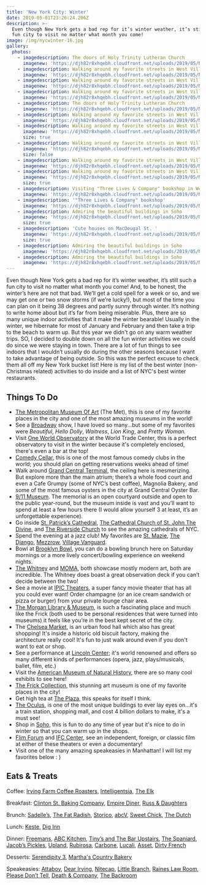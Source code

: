 ```yaml
---
title: 'New York City: Winter'
date: 2019-05-01T23:26:24.206Z
description: >-
  Even though New York gets a bad rep for it’s winter weather, it’s still such a
  fun city to visit no matter what month you come!
image: /img/nycwinter-16.jpg
gallery:
  photos:
    - imagedescription: The doors of Holy Trinity Lutheran Church
      imagenew: 'https://djh82r8xhqebh.cloudfront.net/uploads/2019/05/NYCwinter-1.jpg'
    - imagedescription: Walking around my favorite streets in West Village (near Perry St.)
      imagenew: 'https://djh82r8xhqebh.cloudfront.net/uploads/2019/05/NYCwinter-2.jpg'
    - imagedescription: Walking around my favorite streets in West Village (near Perry St.)
      imagenew: 'https://djh82r8xhqebh.cloudfront.net/uploads/2019/05/NYCwinter-6.jpg'
    - imagedescription: Walking around my favorite streets in West Village (near Perry St.)
      imagenew: 'https://djh82r8xhqebh.cloudfront.net/uploads/2019/05/NYCwinter-5.jpg'
    - imagedescription: The doors of Holy Trinity Lutheran Church
      imagenew: 'https://djh82r8xhqebh.cloudfront.net/uploads/2019/05/NYCwinter-4.jpg'
    - imagedescription: Walking around my favorite streets in West Village (near Perry St.)
      imagenew: 'https://djh82r8xhqebh.cloudfront.net/uploads/2019/05/NYCwinter-9.jpg'
    - imagedescription: Walking around my favorite streets in West Village (near Perry St.)
      imagenew: 'https://djh82r8xhqebh.cloudfront.net/uploads/2019/05/NYCwinter-3.jpg'
      size: true
    - imagedescription: Walking around my favorite streets in West Village (near Perry St.)
      imagenew: 'https://djh82r8xhqebh.cloudfront.net/uploads/2019/05/NYCwinter-7.jpg'
      size: false
    - imagedescription: Walking around my favorite streets in West Village (near Perry St.)
      imagenew: 'https://djh82r8xhqebh.cloudfront.net/uploads/2019/05/NYCwinter-8.jpg'
    - imagedescription: Walking around my favorite streets in West Village (near Perry St.)
      imagenew: 'https://djh82r8xhqebh.cloudfront.net/uploads/2019/05/NYCwinter-10.jpg'
      size: true
    - imagedescription: Visiting "Three Lives & Company" bookshop in West Village
      imagenew: 'https://djh82r8xhqebh.cloudfront.net/uploads/2019/05/NYCwinter-11.jpg'
    - imagedescription: '"Three Lives & Company" bookshop'
      imagenew: 'https://djh82r8xhqebh.cloudfront.net/uploads/2019/05/NYCwinter-12.jpg'
    - imagedescription: Admiring the beautiful buildings in Soho
      imagenew: 'https://djh82r8xhqebh.cloudfront.net/uploads/2019/05/NYCwinter-13.jpg'
      size: true
    - imagedescription: 'Cute houses on MacDougal St. '
      imagenew: 'https://djh82r8xhqebh.cloudfront.net/uploads/2019/05/NYCwinter-16.jpg'
      size: true
    - imagedescription: Admiring the beautiful buildings in Soho
      imagenew: 'https://djh82r8xhqebh.cloudfront.net/uploads/2019/05/NYCwinter-14.jpg'
    - imagedescription: Admiring the beautiful buildings in Soho
      imagenew: 'https://djh82r8xhqebh.cloudfront.net/uploads/2019/05/NYCwinter-15.jpg'
---
```

Even though New York gets a bad rep for it’s winter weather, it’s still such a fun city to visit no matter what month you come! And, to be honest, the winter’s here are not that bad. We’ll get a cold spell for a week or so, and we may get one or two snow storms (if we’re lucky!), but most of the time you can plan on it being 38 degrees and partly sunny through winter. It’s nothing to write home about but it’s far from being miserable. Plus, there are so many unique indoor activities that it make the winter bearable! Usually in the winter, we hibernate for most of January and February and then take a trip to the beach to warm up. But this year we didn't go on any warm weather trips. SO, I decided to double down on all the fun winter activities we could do since we were staying in town. There are a lot of fun things to see indoors that I wouldn’t usually do during the other seasons because I want to take advantage of being outside. So this was the perfect excuse to check them all off my New York bucket list! Here is my list of the best winter (non-Christmas related) activities to do inside and a list of NYC's best winter restaurants. 

## **Things To Do**

* [The Metropolitan Museum Of Art](https://www.metmuseum.org/) (The Met), this is one of my favorite places in the city and one of the most amazing museums in the world!
* See a [Broadway](https://www.broadway.com/) show, I have loved so many...but some of my favorites were _Beautiful_, _Hello Dolly_, _Waitress_, _Lion King_, and _Pretty Woman._
* Visit [One World Observatory](https://oneworldobservatory.com/en-US) at the World Trade Center, this is a perfect observatory to visit in the winter because it's completely enclosed, there's even a bar at the top!
* [Comedy Cellar](https://www.comedycellar.com/), this is one of the most famous comedy clubs in the world; you should plan on getting reservations weeks ahead of time!
* Walk around [Grand Central Terminal](https://www.grandcentralterminal.com/), the ceiling here is mesmerizing. But explore more than the main atrium; there’s a whole food court and even a Cafe Grumpy (some of NYC’s best coffee), Magnolia Bakery, and some of the most famous oysters in the city at Grand Central Oyster Bar.
* [9/11 Museum](https://www.911memorial.org/museum). The memorial is an open courtyard outside and open to the public year-round, but the museum inside is vast and you’ll want to spend at least a few hours there (I would allow yourself 3 at least, it’s an unforgettable experience). 
* Go inside [St. Patrick’s Cathedral](https://saintpatrickscathedral.org/), [The Cathedral Church of St. John The Divine](https://www.stjohndivine.org/), and [The Riverside Church](https://www.trcnyc.org/) to see the amazing cathedrals of NYC.
* Spend the evening at a jazz club! My favorites are [St. Mazie](https://www.stmazie.com/), [The Django](http://www.thedjangonyc.com/), [Mezzrow](https://www.mezzrow.com/), [Village Vanguard](https://villagevanguard.com/).
* Bowl at [Brooklyn Bowl](https://www.brooklynbowl.com/), you can do a bowling brunch here on Saturday mornings or a more lively concert/bowling experience on weekend nights.
* [The Whitney](https://www.whitney.org/) and [MOMA](https://www.moma.org/), both showcase mostly modern art, both are incredible. The Whitney does boast a great observation deck if you can’t decide between the two!
* See a movie at [IPIC Theaters](https://www.ipic.com/), a super fancy movie theater that has all you could ever want! Order champagne (or an ice cream sandwich or pizza or burger) from your private lounge chair area.
* [The Morgan Library & Museum](https://www.themorgan.org/), is such a fascinating place and much like the Frick (both used to be personal residences that were turned into museums) it feels like you’re in the best kept secret of the city. 
* The [Chelsea Market](http://chelseamarket.com/), is an urban food hall which also has great shopping! It's inside a historic old biscuit factory, making the architecture really cool! It's fun to just walk around even if you don't want to eat or shop. 
* See a performance at [Lincoln Center](http://www.lincolncenter.org/); it's world renowned and offers so many different kinds of performances (opera, jazz, plays/musicals, ballet, film, etc.)
* Visit the [American Museum of Natural History](https://www.amnh.org/), there are so many cool exhibits to see here!
* [The Frick Collection](https://www.frick.org/), this stunning art museum is one of my favorite places in the city!
* Get high tea at [The Plaza](https://www.theplazany.com/dining/the-palm-court/), this speaks for itself I think.
* [The Oculus](https://www.instagram.com/oculuswtc/), is one of the most unique buildings to ever lay eyes on...it's a train station, shopping mall, and cost 4 billion dollars to make, it's a must see!
* Shop in [Soho](https://www.nycgo.com/itineraries/essential-soho-shopping-guide), this is fun to do any time of year but it's nice to do in winter so that you can warm up in the shops.
* [Flim Forum](http://filmforum.org/) and [IFC Center](http://www.ifccenter.com/), see an independent, foreign, or classic film at either of these theaters or even a documentary! 
* Visit one of the many amazing speakeasies in Manhattan! I will list my favorites below : )

## **Eats & Treats**

Coffee: [Irving Farm Coffee Roasters](https://www.instagram.com/irvingfarm/), [Intelligentsia](< https://www.instagram.com/intelligentsiacoffee/>), [The Elk](https://www.instagram.com/theelknyc/)

Breakfast: [Clinton St. Baking Company](https://www.instagram.com/clintonstbakingco/), [Empire Diner](https://www.instagram.com/empire_diner/), [Russ & Daughters](https://www.instagram.com/russanddaughters/)

Brunch: [Sadelle’s](https://www.sadelles.com/), [The Fat Radish](https://www.instagram.com/thefatradish/), [Storico](http://storicorestaurant.com/), [abcV](http://www.abchome.com/dine/abcv/), [Sweet Chick](https://www.instagram.com/sweetchicklife/), [The Dutch](https://goo.gl/maps/94id1S7AawnTm4FN7)

Lunch: [Keste](https://www.instagram.com/kestepizza/), [Dig Inn](https://www.instagram.com/diginn/)

Dinner: [Freemans](https://www.instagram.com/freemansrestaurant/), [ABC Kitchen](http://www.abchome.com/dine/abc-kitchen/), [Tiny’s and The Bar Upstairs](https://www.instagram.com/tinysnyc/), [The Spaniard](https://www.instagram.com/thespaniardnyc/), [Jacob’s Pickles](https://www.instagram.com/jacobspickles/), [Upland](https://www.instagram.com/upland_nyc/), [Rubirosa](https://www.instagram.com/rubirosa_nyc/), [Carbone](https://goo.gl/maps/Az1vHCcRyde1hyXu8), [Lucali](https://goo.gl/maps/QM98EP7hXMXM5CwX6), [Asset](https://goo.gl/maps/Cibi6nATQeVefGwe7), [Dirty French](https://goo.gl/maps/WB11wcFs5xUK6o6B6)

Desserts: [Serendipity 3](https://www.instagram.com/serendipity3nyc/), [Martha's Country Bakery](https://goo.gl/maps/A8wyVzaKk4H9Fsb68)

Speakeasies: [Attaboy](https://www.instagram.com/attaboy134/), [Dear Irving](https://www.instagram.com/dearirving/), [Nitecap](https://www.instagram.com/nitecapnyc/), [Little Branch](https://www.google.com/maps/place/Little+Branch/@40.730122,-74.0072337,17z/data=!3m1!4b1!4m5!3m4!1s0x89c25992e9f28e8d:0xe297f8f503425e5c!8m2!3d40.730118!4d-74.005045), [Raines Law Room](https://www.instagram.com/raineslawroom/), [Please Don’t Tell](https://www.worldsbestbars.com/bar/new-york-city/lower-east-manhattan/pdt-please-dont-tell/), [Death & Company](https://www.instagram.com/deathandcompany/), [The Backroom](https://www.instagram.com/explore/locations/219737435/the-backroom/)
